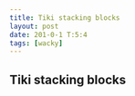 ```yaml
---
title: Tiki stacking blocks
layout: post
date: 201-0-1 T:5:4
tags: [wacky]
---
```

## Tiki stacking blocks

